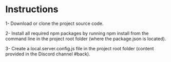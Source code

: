 # Instructions

1- Download or clone the project source code.

2- Install all required npm packages by running npm install from the command line in the project root folder (where the package.json is located).

3- Create a local.server.config.js file in the project root folder (content provided in the Discord channel #back).